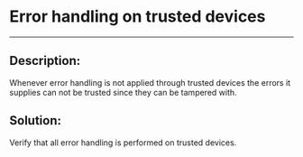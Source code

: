 # Error handling on trusted devices
-------

## Description:

Whenever error handling is not applied through trusted devices the errors it supplies can
not be trusted since they can be tampered with.

## Solution:

Verify that all error handling is performed on trusted devices.
